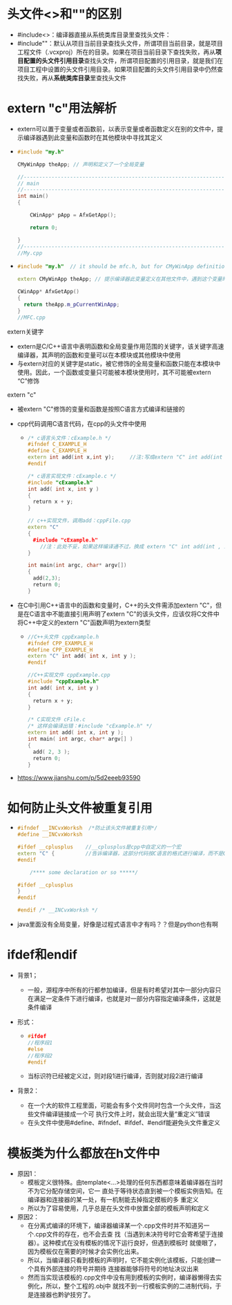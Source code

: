 # 头文件<>和""的区别

- #include<>：编译器直接从系统类库目录里查找头文件： 
- \#include""：默认从项目当前目录查找头文件，所谓项目当前目录，就是项目工程文件（.vcxproj）所在的目录。如果在项目当前目录下查找失败，再从**项目配置的头文件引用目录**查找头文件，所谓项目配置的引用目录，就是我们在项目工程中设置的头文件引用目录。如果项目配置的头文件引用目录中仍然查找失败，再从**系统类库目录**里查找头文件



# extern "c"用法解析

- extern可以置于变量或者函数前，以表示变量或者函数定义在别的文件中，提示编译器遇到此变量和函数时在其他模块中寻找其定义

- ```cpp
  #include "my.h"
  
  CMyWinApp theApp; // 声明和定义了一个全局变量
  
  //------------------------------------------------------------------
  // main
  //------------------------------------------------------------------
  int main()
  {
  
      CWinApp* pApp = AfxGetApp();
  
      return 0;
  
  }
  //------------------------------------------------------------------
  //My.cpp
  ```

- ```cpp
  #include "my.h"  // it should be mfc.h, but for CMyWinApp definition, so...
  
  extern CMyWinApp theApp; // 提示编译器此变量定义在其他文件中，遇到这个变量时到其他模块中去寻找
  
  CWinApp* AfxGetApp()
  {
    return theApp.m_pCurrentWinApp;
  }
  //MFC.cpp
  ```



extern关键字

- extern是C/C++语言中表明函数和全局变量作用范围的关键字，该关键字高速编译器，其声明的函数和变量可以在本模块或其他模块中使用
- 与extern对应的关键字是static，被它修饰的全局变量和函数只能在本模块中使用。因此，一个函数或变量只可能被本模块使用时，其不可能被extern “C”修饰



extern "c"

- 被extern "C"修饰的变量和函数是按照C语言方式编译和链接的

- cpp代码调用C语言代码，在cpp的头文件中使用

  - ```cpp
    /* c语言头文件：cExample.h */
    #ifndef C_EXAMPLE_H
    #define C_EXAMPLE_H
    extern int add(int x,int y);     //注:写成extern "C" int add(int , int ); 也可以
    #endif
    
    /* c语言实现文件：cExample.c */
    #include "cExample.h"
    int add( int x, int y )
    {
    　return x + y;
    }
    
    // c++实现文件，调用add：cppFile.cpp
    extern "C"
    {
    　#include "cExample.h"        
        //注：此处不妥，如果这样编译通不过，换成 extern "C" int add(int , int ); 可以通过
    }
    
    int main(int argc, char* argv[])
    {
    　add(2,3);
    　return 0;
    }
    ```

- 在C中引用C++语言中的函数和变量时，C++的头文件需添加extern "C"，但是在C语言中不能直接引用声明了extern "C"的该头文件，应该仅将C文件中将C++中定义的extern "C"函数声明为extern类型

  - ```cpp
    //C++头文件 cppExample.h
    #ifndef CPP_EXAMPLE_H
    #define CPP_EXAMPLE_H
    extern "C" int add( int x, int y );
    #endif
    
    //C++实现文件 cppExample.cpp
    #include "cppExample.h"
    int add( int x, int y )
    {
    　return x + y;
    }
    
    /* C实现文件 cFile.c
    /* 这样会编译出错：#include "cExample.h" */
    extern int add( int x, int y );
    int main( int argc, char* argv[] )
    {
    　add( 2, 3 );
    　return 0;
    }
    ```

- https://www.jianshu.com/p/5d2eeeb93590







# 如何防止头文件被重复引用

- ```cpp
  #ifndef __INCvxWorksh  /*防止该头文件被重复引用*/
  #define __INCvxWorksh
  
  #ifdef __cplusplus    //__cplusplus是cpp中自定义的一个宏
  extern "C" {          //告诉编译器，这部分代码按C语言的格式进行编译，而不是C++的
  #endif
  
      /**** some declaration or so *****/  
  
  #ifdef __cplusplus
  }
  #endif
  
  #endif /* __INCvxWorksh */
  ```





- java里面没有全局变量，好像是过程式语言中才有吗？？但是python也有啊







# ifdef和endif

- 背景1；

  - 一般，源程序中所有的行都参加编译，但是有时希望对其中一部分内容只在满足一定条件下进行编译，也就是对一部分内容指定编译条件，这就是条件编译

- 形式：

  - ```cpp
    #ifdef
    //程序段1
    #else
    //程序段2
    #endif
    ```

  - 当标识符已经被定义过，则对段1进行编译，否则就对段2进行编译

- 背景2：

  - 在一个大的软件工程里面，可能会有多个文件同时包含一个头文件，当这些文件编译链接成一个可 执行文件上时，就会出现大量“重定义”错误
  - 在头文件中使用#define、#ifndef、#ifdef、#endif能避免头文件重定义





# 模板类为什么都放在h文件中

- 原因1：
  - 模板定义很特殊。由template<…>处理的任何东西都意味着编译器在当时不为它分配存储空间，它一 直处于等待状态直到被一个模板实例告知。在编译器和连接器的某一处，有一机制能去掉指定模板的多 重定义
  - 所以为了容易使用，几乎总是在头文件中放置全部的模板声明和定义
- 原因2：
  - 在分离式编译的环境下，编译器编译某一个.cpp文件时并不知道另一个.cpp文件的存在，也不会去查 找（当遇到未决符号时它会寄希望于连接器）。这种模式在没有模板的情况下运行良好，但遇到模板时 就傻眼了，因为模板仅在需要的时候才会实例化出来。
  - 所以，当编译器只看到模板的声明时，它不能实例化该模板，只能创建一个具有外部连接的符号并期待 连接器能够将符号的地址决议出来 
  - 然而当实现该模板的.cpp文件中没有用到模板的实例时，编译器懒得去实例化，所以，整个工程的.obj中 就找不到一行模板实例的二进制代码，于是连接器也黔驴技穷了。